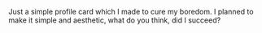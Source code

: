Just a simple profile card which I made to cure my boredom.
I planned to make it simple and aesthetic, what do you think, did I succeed?
